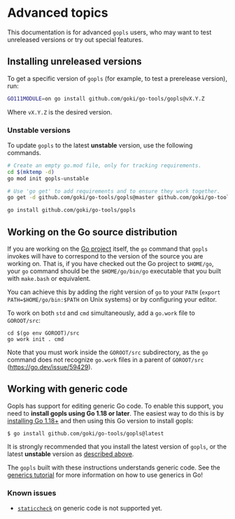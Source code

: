 # Advanced topics

This documentation is for advanced `gopls` users, who may want to test
unreleased versions or try out special features.

## Installing unreleased versions

To get a specific version of `gopls` (for example, to test a prerelease
version), run:

```sh
GO111MODULE=on go install github.com/goki/go-tools/gopls@vX.Y.Z
```

Where `vX.Y.Z` is the desired version.

### Unstable versions

To update `gopls` to the latest **unstable** version, use the following
commands.

```sh
# Create an empty go.mod file, only for tracking requirements.
cd $(mktemp -d)
go mod init gopls-unstable

# Use 'go get' to add requirements and to ensure they work together.
go get -d github.com/goki/go-tools/gopls@master github.com/goki/go-tools@master

go install github.com/goki/go-tools/gopls
```

## Working on the Go source distribution

If you are working on the [Go project] itself, the `go` command that `gopls`
invokes will have to correspond to the version of the source you are working
on. That is, if you have checked out the Go project to `$HOME/go`, your `go`
command should be the `$HOME/go/bin/go` executable that you built with
`make.bash` or equivalent.

You can achieve this by adding the right version of `go` to your `PATH`
(`export PATH=$HOME/go/bin:$PATH` on Unix systems) or by configuring your
editor.

To work on both `std` and `cmd` simultaneously, add a `go.work` file to
`GOROOT/src`:

```
cd $(go env GOROOT)/src
go work init . cmd
```

Note that you must work inside the `GOROOT/src` subdirectory, as the `go`
command does not recognize `go.work` files in a parent of `GOROOT/src`
(https://go.dev/issue/59429).

## Working with generic code

Gopls has support for editing generic Go code. To enable this support, you need
to **install gopls using Go 1.18 or later**. The easiest way to do this is by
[installing Go 1.18+](https://go.dev/dl) and then using this Go version to
install gopls:

```
$ go install github.com/goki/go-tools/gopls@latest
```

It is strongly recommended that you install the latest version of `gopls`, or
the latest **unstable** version as [described above](#installing-unreleased-versions).

The `gopls` built with these instructions understands generic code. See the
[generics tutorial](https://go.dev/doc/tutorial/generics) for more information
on how to use generics in Go!

### Known issues

  * [`staticcheck`](https://github.com/golang/tools/blob/master/gopls/doc/settings.md#staticcheck-bool)
    on generic code is not supported yet.

[Go project]: https://go.googlesource.com/go
